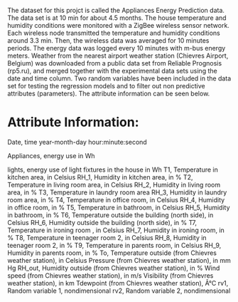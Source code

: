 The dataset for this projct is called the Appliances Energy Prediction data. The data set is at 10 min for about 4.5 months. The house temperature and humidity conditions were monitored with a ZigBee wireless sensor network. Each wireless node transmitted the temperature and humidity conditions around 3.3 min. Then, the wireless data was averaged for 10 minutes periods. The energy data was logged every 10 minutes with m-bus energy meters. Weather from the nearest airport weather station (Chievres Airport, Belgium) was downloaded from a public data set from Reliable Prognosis (rp5.ru), and merged together with the experimental data sets using the date and time column. Two random variables have been included in the data set for testing the regression models and to filter out non predictive attributes (parameters). The attribute information can be seen below.

# Attribute Information:

Date, time year-month-day hour:minute:second

Appliances, energy use in Wh

lights, energy use of light fixtures in the house in Wh
T1, Temperature in kitchen area, in Celsius
RH_1, Humidity in kitchen area, in %
T2, Temperature in living room area, in Celsius
RH_2, Humidity in living room area, in %
T3, Temperature in laundry room area
RH_3, Humidity in laundry room area, in %
T4, Temperature in office room, in Celsius
RH_4, Humidity in office room, in %
T5, Temperature in bathroom, in Celsius
RH_5, Humidity in bathroom, in %
T6, Temperature outside the building (north side), in Celsius
RH_6, Humidity outside the building (north side), in %
T7, Temperature in ironing room , in Celsius
RH_7, Humidity in ironing room, in %
T8, Temperature in teenager room 2, in Celsius
RH_8, Humidity in teenager room 2, in %
T9, Temperature in parents room, in Celsius
RH_9, Humidity in parents room, in %
To, Temperature outside (from Chievres weather station), in Celsius
Pressure (from Chievres weather station), in mm Hg
RH_out, Humidity outside (from Chievres weather station), in %
Wind speed (from Chievres weather station), in m/s
Visibility (from Chievres weather station), in km
Tdewpoint (from Chievres weather station), Â°C
rv1, Random variable 1, nondimensional
rv2, Random variable 2, nondimensional
